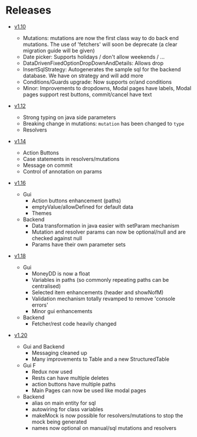 # Releases

* [v1.10](/releaseNotes/legacy/v1.10.md)
  * Mutations: mutations are now the first class way to do back end mutations. The use of 'fetchers' will soon be deprecate (a clear migration guide will be given)
  * Date picker: Supports holidays / don't allow weekends / ...
  * DataDrivenFixedOptionDropDownAndDetails: Allows drop
  * InsertSqlStrategy: Autogenerates the sample sql for the backend database. We have on strategy and will add more 
  * Conditions/Guards upgrade: Now supports or/and conditions
  * Minor: Improvements to dropdowns, Modal pages have labels, Modal pages support rest buttons, commit/cancel have text

* [v1.12](/releaseNotes/legacy/v1.12.md)
  * Strong typing on java side parameters
  * Breaking change in mutations: `mutation` has been changed to `type`
  * Resolvers

* [v1.14](/releaseNotes/legacy/v1.14.md)
  * Action Buttons
  * Case statements in resolvers/mutations
  * Message on commit
  * Control of annotation on params

* [v1.16](/releaseNotes/legacy/v1.16.md)
  * Gui
    * Action buttons enhancement (paths)
    * emptyValue/allowDefined for default data
    * Themes
  * Backend
    * Data transformation in java easier with setParam mechanism
    * Mutation and resolver params can now be optional/null and are checked against null
    * Params have their own parameter sets

* [v1.18](/releaseNotes/legacy/v1.18.md)
  * Gui
    * MoneyDD is now a float
    * Variables in paths (so commonly repeating paths can be centralised)
    * Selected item enhancements (header and showNofM)
    * Validation mechanism totally revamped to remove 'console errors'
    * Minor gui enhancements
  * Backend
    * Fetcher/rest code heavily changed

* [v1.20](/releaseNotes/legacy/v1.20.md)
  * Gui and Backend
    * Messaging cleaned up 
    * Many improvements to Table and a new StructuredTable
  * Gui F
    * Redux now used
    * Rests  can have multiple deletes
    * action buttons have multiple paths
    * Main Pages can now be used like modal pages
  * Backend
    * alias on main entity for sql
    * autowiring for class variables
    * makeMock is now possible for resolvers/mutations to stop the mock being generated 
    * names now optional on manual/sql mutations and resolvers
